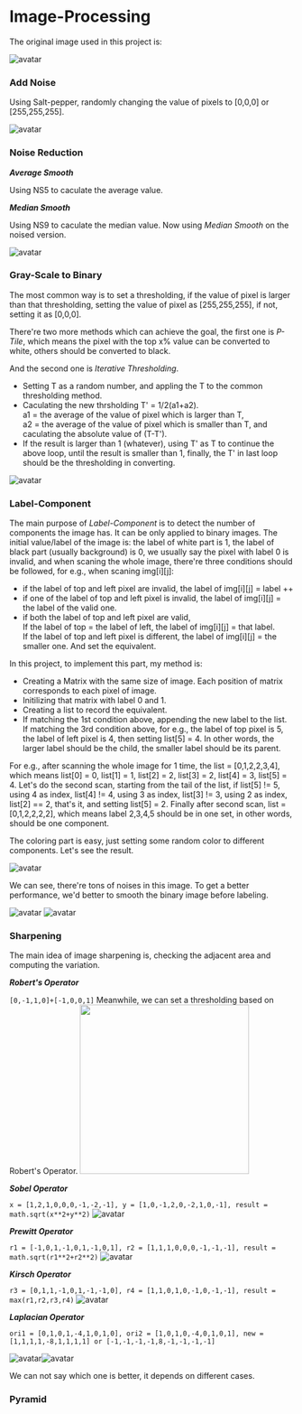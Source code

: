 # Image-Processing

The original image used in this project is:

![avatar](/img/original.png)

### Add Noise

Using Salt-pepper, randomly changing the value of pixels to [0,0,0] or [255,255,255].

![avatar](/img/salt-pepper.png)


### Noise Reduction
***Average Smooth***

Using NS5 to caculate the average value.

***Median Smooth***

Using NS9 to caculate the median value. Now using *Median Smooth* on the noised version.

![avatar](/img/median-filter.png)

### Gray-Scale to Binary

The most common way is to set a thresholding, if the value of pixel is larger than that thresholding, setting the value of pixel as [255,255,255], if not, setting it as [0,0,0].

There're two more methods which can achieve the goal, the first one is *P-Tile*, which means the pixel with the top x% value can be converted to white, others should be converted to black.

And the second one is *Iterative Thresholding*. 
- Setting T as a random number, and appling the T to the common thresholding method. 
- Caculating the new thrsholding T' = 1/2(a1+a2).<br>a1 = the average of the value of pixel which is larger than T, <br>a2 = the average of the value of pixel which is smaller than T, and caculating the absolute value of (T-T'). 
- If the result is larger than 1 (whatever), using T' as T to continue the above loop, until the result is smaller than 1, finally, the T' in last loop should be the thresholding in converting.

![avatar](/img/iterative-binary.png)

### Label-Component

The main purpose of *Label-Component* is to detect the number of components the image has. It can be only applied to binary images. The initial value/label of the image is: the label of white part is 1, the label of black part (usually background)
is 0, we usually say the pixel with label 0 is invalid, and when scaning the whole image, there're three conditions should be followed, for e.g., when scaning img[i][j]:
- if the label of top and left pixel are invalid, the label of img[i][j] = label ++
- if one of the label of top and left pixel is invalid, the label of img[i][j] = the label of the valid one.
- if both the label of top and left pixel are valid,<br>If the label of top = the label of left, the label of img[i][j] = that label.<br>If the label of top and left pixel is different, the label of img[i][j] = the smaller one. And set the equivalent.

In this project, to implement this part, my method is:

- Creating a Matrix with the same size of image. Each position of matrix corresponds to each pixel of image.
- Initilizing that matrix with label 0 and 1.
- Creating a list to record the equivalent.
- If matching the 1st condition above, appending the new label to the list.<br>
  If matching the 3rd condition above, for e.g., the label of top pixel is 5, the label of left pixel is 4, then setting list[5] = 4. In other words, the larger label should be the child, the smaller label should be its parent.
  
For e.g., after scanning the whole image for 1 time, the list = [0,1,2,2,3,4], which means list[0] = 0, list[1] = 1, list[2] = 2, list[3] = 2, list[4] = 3, list[5] = 4. Let's do the second scan, starting from the tail of the list, if list[5] != 5, using 4 as index, list[4] != 4, using 3 as index, list[3] != 3, using 2 as index, list[2] == 2, that's it, and setting list[5] = 2. Finally after second scan, list = [0,1,2,2,2,2], which means label 2,3,4,5 should be in one set, in other words, should be one component.

The coloring part is easy, just setting some random color to different components. Let's see the result.

![avatar](/img/label1.png)

We can see, there're tons of noises in this image. To get a better performance, we'd better to smooth the binary image before labeling.

![avatar](/img/iterative-smooth.png) ![avatar](/img/label2.png)

### Sharpening

The main idea of image sharpening is, checking the adjacent area and computing the variation.

***Robert's Operator***

`[0,-1,1,0]+[-1,0,0,1]`
Meanwhile, we can set a thresholding based on Robert's Operator.
<img src='/img/roberts.png' width = '300' height = '300'>

***Sobel Operator***

`x = [1,2,1,0,0,0,-1,-2,-1], y = [1,0,-1,2,0,-2,1,0,-1], result = math.sqrt(x**2+y**2)`
![avatar](/img/sobel.png)

***Prewitt Operator***

`r1 = [-1,0,1,-1,0,1,-1,0,1], r2 = [1,1,1,0,0,0,-1,-1,-1], result = math.sqrt(r1**2+r2**2)`
![avatar](/img/prewitt.png)

***Kirsch Operator***

`r3 = [0,1,1,-1,0,1,-1,-1,0], r4 = [1,1,0,1,0,-1,0,-1,-1], result = max(r1,r2,r3,r4)`
![avatar](/img/krisch.png)

***Laplacian Operator***

`ori1 = [0,1,0,1,-4,1,0,1,0], ori2 = [1,0,1,0,-4,0,1,0,1], new = [1,1,1,1,-8,1,1,1,1] or [-1,-1,-1,-1,8,-1,-1,-1,-1]`

![avatar](/img/laplacian_ori.png)![avatar](/img/laplacian_new.png)

We can not say which one is better, it depends on different cases.

### Pyramid

